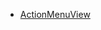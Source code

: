 - [ActionMenuView](https://developer.android.com/reference/androidx/appcompat/widget/ActionMenuView)
